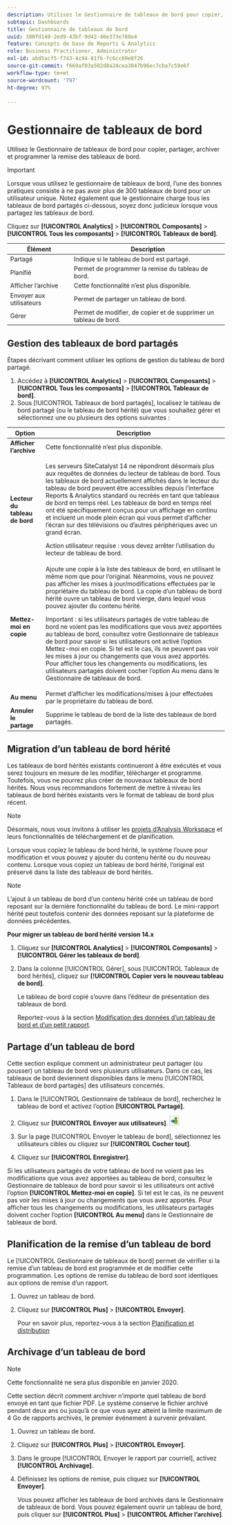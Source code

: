 ```yaml
---
description: Utilisez le Gestionnaire de tableaux de bord pour copier, partager, archiver et programmer la remise des tableaux de bord.
subtopic: Dashboards
title: Gestionnaire de tableaux de bord
uuid: 380fd148-2ed9-43bf-9d42-46e373e788e4
feature: Concepts de base de Reports & Analytics
role: Business Practitioner, Administrator
exl-id: abd5acf5-f743-4c94-81fb-fc6cc69e8f26
source-git-commit: f669af03a502d8a24cea3047b96ec7cba7c59e6f
workflow-type: tm+mt
source-wordcount: '797'
ht-degree: 97%

---
```


# Gestionnaire de tableaux de bord

Utilisez le Gestionnaire de tableaux de bord pour copier, partager, archiver et programmer la remise des tableaux de bord.

>[!IMPORTANT]
>
>Lorsque vous utilisez le gestionnaire de tableaux de bord, l’une des bonnes pratiques consiste à ne pas avoir plus de 300 tableaux de bord pour un utilisateur unique. Notez également que le gestionnaire charge tous les tableaux de bord partagés ci-dessous, soyez donc judicieux lorsque vous partagez les tableaux de bord.

Cliquez sur **[!UICONTROL Analytics]** > **[!UICONTROL Composants]** > **[!UICONTROL Tous les composants]** > **[!UICONTROL Tableaux de bord]**.

| Élément | Description |
|--- |--- |
| Partagé | Indique si le tableau de bord est partagé. |
| Planifié | Permet de programmer la remise du tableau de bord. |
| Afficher l’archive | Cette fonctionnalité n’est plus disponible. |
| Envoyer aux utilisateurs | Permet de partager un tableau de bord. |
| Gérer | Permet de modifier, de copier et de supprimer un tableau de bord. |

## Gestion des tableaux de bord partagés

Étapes décrivant comment utiliser les options de gestion du tableau de bord partagé.

1. Accédez à **[!UICONTROL Analytics]** > **[!UICONTROL Composants]** > **[!UICONTROL Tous les composants]** > **[!UICONTROL Tableaux de bord]**.
1. Sous [!UICONTROL Tableaux de bord partagés], localisez le tableau de bord partagé (ou le tableau de bord hérité) que vous souhaitez gérer et sélectionnez une ou plusieurs des options suivantes :

<table id="choicetable_857E0E816D63404683D4E24DC8D7FC69"> 
 <thead class="chhead sthead"> 
  <th class="choptionhd"> Option </th> 
  <th class="chdeschd"> Description </th> 
 </thead> 
 <tr class="chrow strow"> 
  <td class="choption"><strong>Afficher l’archive</strong></td> 
  <td class="chdesc stentry"> Cette fonctionnalité n’est plus disponible. </td> 
 </tr> 
 <tr class="chrow strow"> 
  <td class="choption"><strong>Lecteur du tableau de bord</strong></td> 
  <td class="chdesc stentry"> <p>Les serveurs SiteCatalyst 14 ne répondront désormais plus aux requêtes de données du lecteur de tableau de bord. Tous les tableaux de bord actuellement affichés dans le lecteur du tableau de bord peuvent être accessibles depuis l’interface Reports &amp; Analytics standard ou recréés en tant que tableaux de bord en temps réel. Les tableaux de bord en temps réel ont été spécifiquement conçus pour un affichage en continu et incluent un mode plein écran qui vous permet d’afficher l’écran sur des télévisions ou d’autres périphériques avec un grand écran. </p> <p>Action utilisateur requise : vous devez arrêter l’utilisation du lecteur de tableau de bord. </p> </td> 
 </tr> 
 <tr class="chrow strow"> 
  <td class="choption"><strong>Mettez-moi en copie</strong></td> 
  <td class="chdesc stentry"> Ajoute une copie à la liste des tableaux de bord, en utilisant le même nom que pour l’original. Néanmoins, vous ne pouvez pas afficher les mises à jour/modifications effectuées par le propriétaire du tableau de bord. La copie d’un tableau de bord hérité ouvre un tableau de bord vierge, dans lequel vous pouvez ajouter du contenu hérité. <p>Important : si les utilisateurs partagés de votre tableau de bord ne voient pas les modifications que vous avez apportées au tableau de bord, consultez votre Gestionnaire de tableaux de bord pour savoir si les utilisateurs ont activé l’option <span class="uicontrol">Mettez-moi en copie</span>. Si tel est le cas, ils ne peuvent pas voir les mises à jour ou changements que vous avez apportés. Pour afficher tous les changements ou modifications, les utilisateurs partagés doivent cocher l’option <span class="uicontrol">Au menu</span> dans le Gestionnaire de tableaux de bord. </p> </td> 
 </tr> 
 <tr class="chrow strow"> 
  <td class="choption"><strong>Au menu</strong></td> 
  <td class="chdesc stentry"> Permet d’afficher les modifications/mises à jour effectuées par le propriétaire du tableau de bord. </td> 
 </tr> 
 <tr class="chrow strow"> 
  <td class="choption"><strong>Annuler le partage</strong></td> 
  <td class="chdesc stentry"> Supprime le tableau de bord de la liste des tableaux de bord partagés. </td> 
 </tr> 
</table>

## Migration d’un tableau de bord hérité

Les tableaux de bord hérités existants continueront à être exécutés et vous serez toujours en mesure de les modifier, télécharger et programme. Toutefois, vous ne pourrez plus créer de nouveaux tableaux de bord hérités. Nous vous recommandons fortement de mettre à niveau les tableaux de bord hérités existants vers le format de tableau de bord plus récent.

>[!NOTE]
>
>Désormais, nous vous invitons à utiliser les [projets d’Analysis Workspace](https://experienceleague.adobe.com/docs/analytics/analyze/analysis-workspace/home.html) et leurs fonctionnalités de téléchargement et de planification.

Lorsque vous copiez le tableau de bord hérité, le système l’ouvre pour modification et vous pouvez y ajouter du contenu hérité ou du nouveau contenu. Lorsque vous copiez un tableau de bord hérité, l’original est préservé dans la liste des tableaux de bord hérités.

>[!NOTE]
>
>L’ajout à un tableau de bord d’un contenu hérité crée un tableau de bord reposant sur la dernière fonctionnalité du tableau de bord. Le mini-rapport hérité peut toutefois contenir des données reposant sur la plateforme de données précédentes.

**Pour migrer un tableau de bord hérité version 14.x**

1. Cliquez sur **[!UICONTROL Analytics]** > **[!UICONTROL Composants]** > **[!UICONTROL Gérer les tableaux de bord]**.
1. Dans la colonne [!UICONTROL Gérer], sous [!UICONTROL Tableaux de bord hérités], cliquez sur **[!UICONTROL Copier vers le nouveau tableau de bord]**.

   Le tableau de bord copié s’ouvre dans l’éditeur de présentation des tableaux de bord.

   Reportez-vous à la section [Modification des données d’un tableau de bord et d’un petit rapport](/help/analyze/reports-analytics/dashboard.md).

## Partage d’un tableau de bord

Cette section explique comment un administrateur peut partager (ou pousser) un tableau de bord vers plusieurs utilisateurs. Dans ce cas, les tableaux de bord deviennent disponibles dans le menu [!UICONTROL Tableaux de bord partagés] des utilisateurs concernés.

1. Dans le [!UICONTROL Gestionnaire de tableaux de bord], recherchez le tableau de bord et activez l’option **[!UICONTROL Partagé]**.
1. Cliquez sur **[!UICONTROL Envoyer aux utilisateurs]**.  ![](assets/push.png)

1. Sur la page [!UICONTROL Envoyer le tableau de bord], sélectionnez les utilisateurs cibles ou cliquez sur **[!UICONTROL Cocher tout]**.
1. Cliquez sur **[!UICONTROL Enregistrer]**.

Si les utilisateurs partagés de votre tableau de bord ne voient pas les modifications que vous avez apportées au tableau de bord, consultez le Gestionnaire de tableaux de bord pour savoir si les utilisateurs ont activé l’option **[!UICONTROL Mettez-moi en copie]**. Si tel est le cas, ils ne peuvent pas voir les mises à jour ou changements que vous avez apportés. Pour afficher tous les changements ou modifications, les utilisateurs partagés doivent cocher l’option **[!UICONTROL Au menu]** dans le Gestionnaire de tableaux de bord.

## Planification de la remise d’un tableau de bord

Le [!UICONTROL Gestionnaire de tableaux de bord] permet de vérifier si la remise d’un tableau de bord est programmée et de modifier cette programmation. Les options de remise du tableau de bord sont identiques aux options de remise d’un rapport.

1. Ouvrez un tableau de bord.
1. Cliquez sur **[!UICONTROL Plus]** > **[!UICONTROL Envoyer]**.

   Pour en savoir plus, reportez-vous à la section [Planification et distribution](/help/analyze/reports-analytics/scheduling.md)

## Archivage d’un tableau de bord

>[!NOTE]
>
>Cette fonctionnalité ne sera plus disponible en janvier 2020.

Cette section décrit comment archiver n’importe quel tableau de bord envoyé en tant que fichier PDF. Le système conserve le fichier archivé pendant deux ans ou jusqu’à ce que vous ayez atteint la limite maximum de 4 Go de rapports archivés, le premier événement à survenir prévalant.

1. Ouvrez un tableau de bord.
1. Cliquez sur **[!UICONTROL Plus]** > **[!UICONTROL Envoyer]**.
1. Dans le groupe [!UICONTROL Envoyer le rapport par courriel], activez **[!UICONTROL Archivage]**.
1. Définissez les options de remise, puis cliquez sur **[!UICONTROL Envoyer]**.

   Vous pouvez afficher les tableaux de bord archivés dans le Gestionnaire de tableaux de bord. Vous pouvez également ouvrir un tableau de bord, puis cliquer sur **[!UICONTROL Plus]** > **[!UICONTROL Afficher l’archive]**.
